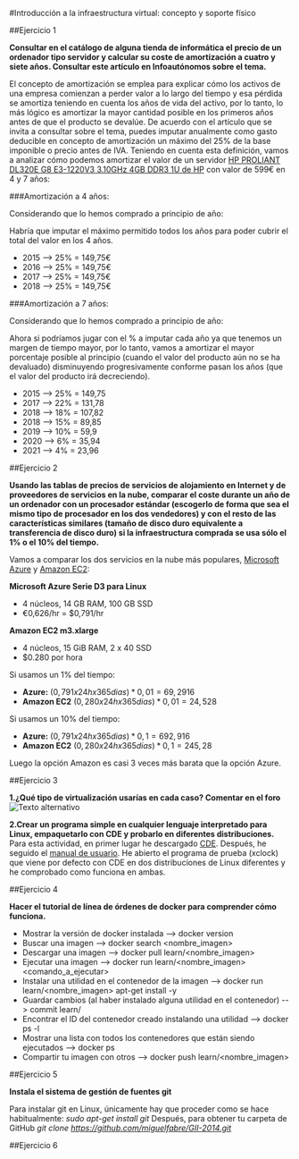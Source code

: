 #Introducción a la infraestructura virtual: concepto y soporte físico

##Ejercicio 1

**Consultar en el catálogo de alguna tienda de informática el precio de un ordenador tipo servidor y calcular su coste de amortización a cuatro y siete años. Consultar este artículo en Infoautónomos sobre el tema.**

El concepto de amortización se emplea para explicar cómo los activos de una empresa comienzan a perder valor a lo largo del tiempo y esa pérdida se amortiza teniendo en cuenta los años de vida del activo, por lo tanto, lo más lógico es amortizar la mayor cantidad posible en los primeros años antes de que el producto se devalúe. De acuerdo con el artículo que se invita a consultar sobre el tema, puedes imputar anualmente como gasto deducible en concepto de amortización un máximo del 25% de la base imponible o precio antes de IVA.
Teniendo en cuenta esta definición, vamos a analizar cómo podemos amortizar el valor de un servidor [HP PROLIANT DL320E G8 E3-1220V3 3.10GHz 4GB DDR3 1U de HP](https://www.arturogoga.com/2011/12/23/tutorial-markdown-manera-simple-de-crear-texto-con-formato-especiales/) con valor de 599€ en 4 y 7 años:

###Amortización a 4 años:

Considerando que lo hemos comprado a principio de año:

Habría que imputar el máximo permitido todos los años para poder cubrir el total del valor en los 4 años.

* 2015 --> 25% = 149,75€
* 2016 --> 25% = 149,75€
* 2017 --> 25% = 149,75€
* 2018 --> 25% = 149,75€
	
###Amortización a 7 años:

Considerando que lo hemos comprado a principio de año:

Ahora si podríamos jugar con el % a imputar cada año ya que tenemos un margen de tiempo mayor, por lo tanto, vamos a amortizar el mayor porcentaje posible al principio (cuando el valor del producto aún no se ha devaluado) disminuyendo progresivamente conforme pasan los años (que el valor del producto irá decreciendo).

* 2015 --> 25% = 149,75
* 2017 --> 22% = 131,78
* 2018 --> 18% = 107,82
* 2018 --> 15% = 89,85
* 2019 --> 10% = 59,9
* 2020 -->  6% = 35,94
* 2021 -->  4% = 23,96

##Ejercicio 2

**Usando las tablas de precios de servicios de alojamiento en Internet y de proveedores de servicios en la nube, comparar el coste durante un año de un ordenador con un procesador estándar (escogerlo de forma que sea el mismo tipo de procesador en los dos vendedores) y con el resto de las características similares (tamaño de disco duro equivalente a transferencia de disco duro) si la infraestructura comprada se usa sólo el 1% o el 10% del tiempo.**

Vamos a comparar los dos servicios en la nube más populares, [Microsoft Azure](http://azure.microsoft.com/es-es/pricing/calculator/?scenario=virtual-machines) y [Amazon EC2](http://aws.amazon.com/es/ec2/pricing/):

**Microsoft Azure Serie D3 para Linux**
* 4 núcleos, 14 GB RAM, 100 GB SSD
* €0,626/hr = $0,791/hr

**Amazon EC2 m3.xlarge**
* 4 núcleos, 15 GiB RAM, 2 x 40 SSD
* $0.280 por hora

Si usamos un 1% del tiempo:
 * **Azure:** ($0,791x24hx365dias)*0,01 = 69,2916$
 * **Amazon EC2** ($0,280x24hx365dias)*0,01 = 24,528$ 
 
Si usamos un 10% del tiempo:
 * **Azure:** ($0,791x24hx365dias)*0,1 = 692,916$
 * **Amazon EC2** ($0,280x24hx365dias)*0,1 = 245,28$ 
 
Luego la opción Amazon es casi 3 veces más barata que la opción Azure.

##Ejercicio 3

**1.¿Qué tipo de virtualización usarías en cada caso? Comentar en el foro**
![Texto alternativo](https://github.com/miguelfabre/GII-2014/blob/master/ejercicios/Tema_1/imagenes/ejercicio3-1.png)

**2.Crear un programa simple en cualquier lenguaje interpretado para Linux, empaquetarlo con CDE y probarlo en diferentes distribuciones.**
Para esta actividad, en primer lugar he descargado [CDE](http://www.pgbovine.net/cde.html). Después, he seguido el [manual de usuario](http://www.pgbovine.net/cde/manual/). He abierto el programa de prueba (xclock) que viene por defecto con CDE en dos distribuciones de Linux diferentes y he comprobado como funciona en ambas.




##Ejercicio 4

**Hacer el tutorial de línea de órdenes de docker para comprender cómo funciona.**

- Mostrar la versión de docker instalada --> docker version
- Buscar una imagen --> docker search <nombre_imagen>
- Descargar una imagen --> docker pull learn/<nombre_imagen>
- Ejecutar una imagen --> docker run learn/<nombre_imagen> <comando_a_ejecutar>
- Instalar una utilidad en el contenedor de la imagen --> docker run learn/<nombre_imagen> apt-get install -y <utilidad>
- Guardar cambios (al haber instalado alguna utilidad en el contenedor) --> commit <ID> learn/<utilidad>
- Encontrar el ID del contenedor creado instalando una utilidad --> docker ps -l
- Mostrar una lista con todos los contenedores que están siendo ejecutados --> docker ps
- Compartir tu imagen con otros --> docker push learn/<nombre_imagen>

##Ejercicio 5

**Instala el sistema de gestión de fuentes git**

Para instalar git en Linux, únicamente hay que proceder como se hace habitualmente:
*sudo apt-get install git*
Después, para obtener tu carpeta de GitHub
*git clone https://github.com/miguelfabre/GII-2014.git*

##Ejercicio 6


